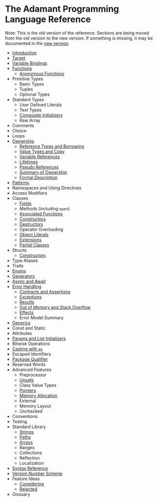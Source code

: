 # The Adamant Programming Language Reference

Note: This is the old version of the reference. Sections are being moved from the old version to the new version. If something is missing, it may be documented in the [new version](../src/book.md).

* [Introduction](introduction.md)
* [Target](target.md)
* [Variable Bindings](variable-bindings.md)
* [Functions](functions.md)
  * [Anonymous Functions](anonymous-functions.md)
* Primitive Types
  * Basic Types
  * Tuples
  * Optional Types
* Standard Types
  * User Defined Literals
  * Text Types
  * [Composite Initializers](composite-initializers.md)
  * Raw Array
* Comments
* Choice
* Loops
* [Ownership](ownership.md)
  * [Reference Types and Borrowing](reference-types.md)
  * [Value Types and Copy](value-types.md)
  * [Variable References](variable-references.md)
  * [Lifetimes](lifetimes.md)
  * [Pseudo References](pseudo-references.md)
  * [Summary of Ownership](ownership-summary.md)
  * [Formal Description](borrow-checker.md)
* [Patterns](patterns.md)
* Namespaces and Using Directives
* Access Modifiers
* Classes
  * [Fields](fields.md)
  * Methods (including `open`)
  * [Associated Functions](associated-functions.md)
  * [Constructors](constructors.md)
  * [Destructors](destructors.md)
  * Operator Overloading
  * [Object Literals](object-literals.md)
  * [Extensions](extensions.md)
  * [Partial Classes](partial-classes.md)
* Structs
  * [Constructors](struct-constructors.md)
* Type Aliases
* Traits
* [Enums](enums.md)
* [Generators](generators.md)
* [Async and Await](async.md)
* [Error Handling](error-handling.md)
  * [Contracts and Assertions](contracts-assertions.md)
  * [Exceptions](exceptions.md)
  * [Results](result.md)
  * [Out of Memory and Stack Overflow](out-of-memory.md)
  * [Effects](effects.md)
  * Error Model Summary
* [Generics](generics.md)
* Const and Static
* Attributes
* [Params and List Initializers](params-and-list-initializers.md)
* Bitwise Operations
* [Casting with `as`](casting.md)
* Escaped Identifiers
* [Package Qualifier](package-qualifier.md)
* Reserved Words
* Advanced Features
  * Preprocessor
  * [Unsafe](unsafe.md)
  * Class Value Types
  * [Pointers](pointers.md)
  * [Memory Allocation](memory-allocation.md)
  * External
  * Memory Layout
  * Unchecked
* Conventions
* Testing
* Standard Library
  * [Strings](strings.md)
  * [Paths](paths.md)
  * [Arrays](arrays.md)
  * Ranges
  * Collections
  * Reflection
  * Localization
* [Syntax Reference](syntax.md)
* [Version Number Scheme](version-numbers.md)
* Feature Ideas
  * [Considering](ideas-considering.md)
  * [Rejected](ideas-rejected.md)
* Glossary
